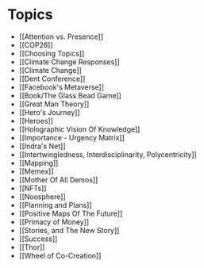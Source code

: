 # Topics

- [[Attention vs. Presence]]
- [[COP26]]
- [[Choosing Topics]]
- [[Climate Change Responses]]
- [[Climate Change]]
- [[Dent Conference]]
- [[Facebook's Metaverse]]
- [[Book/The Glass Bead Game]]
- [[Great Man Theory]]
- [[Hero's Journey]]
- [[Heroes]]
- [[Holographic Vision Of Knowledge]]
- [[Importance - Urgency Matrix]]
- [[Indra's Net]]
- [[Intertwingledness, Interdisciplinarity, Polycentricity]]
- [[Mapping]]
- [[Memex]]
- [[Mother Of All Demos]]
- [[NFTs]]
- [[Noosphere]]
- [[Planning and Plans]]
- [[Positive Maps Of The Future]]
- [[Primacy of Money]]
- [[Stories, and The New Story]]
- [[Success]]
- [[Thor]]
- [[Wheel of Co-Creation]]
